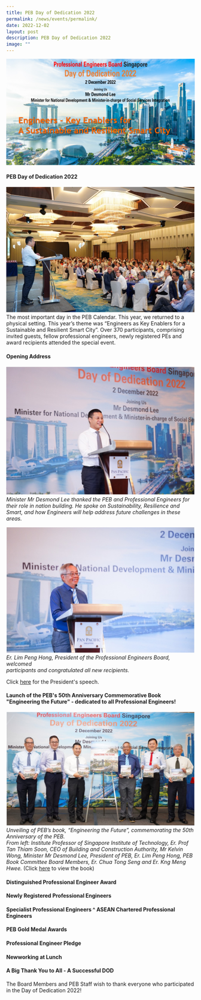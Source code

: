 ```yaml
---
title: PEB Day of Dedication 2022
permalink: /news/events/permalink/
date: 2022-12-02
layout: post
description: PEB Day of Dedication 2022
image: ""
---
```

![PEB Day of Dedication 2022](/images/PEB%20Day%20of%20Dedication%202022/dod2022_1.png)

#### PEB Day of Dedication 2022

![](/images/PEB%20Day%20of%20Dedication%202022/dod2022_2.jpg)
The most important day in the PEB Calendar. This year, we returned to a physical setting. This year’s theme was “Engineers as Key Enablers for a Sustainable and Resilient Smart City”. Over 370 participants, comprising invited guests, fellow professional engineers, newly registered PEs and award recipients attended the special event.

#### Opening Address
![Minister Mr Desmond Lee thanked the PEB and Professional Engineers for their role in nation building](/images/PEB%20Day%20of%20Dedication%202022/dod2022_3.jpg)
*Minister Mr Desmond Lee thanked the PEB and Professional Engineers for their role in nation building. He spoke on Sustainability, Resilience and Smart, and how Engineers will help address future challenges in these areas.*

![Er. Lim Peng Hong, President of the Professional Engineers Board](/images/PEB%20Day%20of%20Dedication%202022/dod2022_4.jpg)
*Er. Lim Peng Hong, President of the Professional Engineers Board, welcomed  
participants and congratulated all new recipients.*

Click [here](https://www.peb.gov.sg/Downloads/PEBPresidentSpeech_DOD2022.pdf)
 for the President's speech.
 
#### Launch of the PEB's 50th Anniversary Commemorative Book "Engineering the Future" - dedicated to all Professional Engineers!
![Unveiling of PEB’s book, “Engineering the Future”](/images/PEB%20Day%20of%20Dedication%202022/dod2022_5.jpg)
*Unveiling of PEB’s book, “Engineering the Future”, commemorating the 50th Anniversary of the PEB.  
From left: Institute Professor of Singapore Institute of Technology, Er. Prof Tan Thiam Soon, CEO of Building and Construction Authority, Mr Kelvin Wong, Minister Mr Desmond Lee, President of PEB, Er. Lim Peng Hong, PEB Book Committee Board Members, Er. Chua Tong Seng and Er. Kng Meng Hwee.*
(Click [here](https://www.peb.gov.sg/Downloads/PEB50thAnniversaryBook.pdf) to view the book)

#### Distinguished Professional Engineer Award

#### Newly Registered Professional Engineers

#### Specialist Professional Engineers ^ ASEAN Chartered Professional Engineers

#### PEB Gold Medal Awards

#### Professional Engineer Pledge

#### Newworking at Lunch

#### A Big Thank You to All - A Successful DOD

The Board Members and PEB Staff wish to thank everyone who participated in the Day of Dedication 2022!